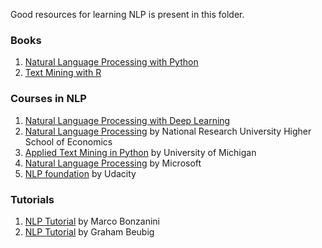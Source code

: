 Good resources for learning NLP is present in this folder. 

### Books ###
1. [Natural Language Processing with Python](http://www.nltk.org/book/)
2. [Text Mining with R](http://www.nltk.org/book/)

### Courses in NLP ###
1. [Natural Language Processing with Deep Learning](https://www.youtube.com/playlist?list=PL3FW7Lu3i5Jsnh1rnUwq_TcylNr7EkRe6)
2. [Natural Language Processing](https://www.coursera.org/learn/language-processing) by National Research University Higher School of Economics
3. [Applied Text Mining in Python](https://www.coursera.org/learn/python-text-mining) by University of Michigan
4. [Natural Language Processing](https://www.edx.org/course/natural-language-processing-nlp-microsoft-dev288x) by Microsoft
5. [NLP foundation](https://in.udacity.com/course/natural-language-processing-nanodegree--nd889-innlp) by Udacity

### Tutorials ###
1. [NLP Tutorial](https://github.com/bonzanini/nlp-tutorial) by Marco Bonzanini
2. [NLP Tutorial](https://github.com/neubig/nlptutorial) by Graham Beubig
